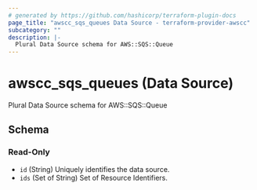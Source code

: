 ```yaml
---
# generated by https://github.com/hashicorp/terraform-plugin-docs
page_title: "awscc_sqs_queues Data Source - terraform-provider-awscc"
subcategory: ""
description: |-
  Plural Data Source schema for AWS::SQS::Queue
---
```


# awscc_sqs_queues (Data Source)

Plural Data Source schema for AWS::SQS::Queue



<!-- schema generated by tfplugindocs -->
## Schema

### Read-Only

- `id` (String) Uniquely identifies the data source.
- `ids` (Set of String) Set of Resource Identifiers.
